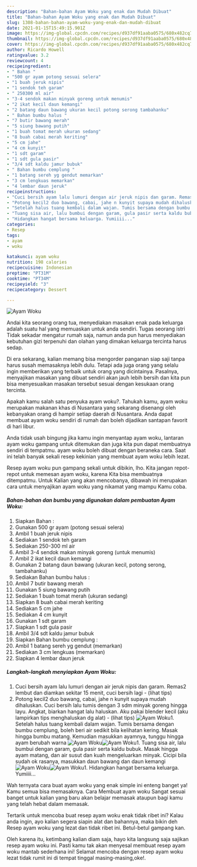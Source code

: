```yaml
---
description: "Bahan-bahan Ayam Woku yang enak dan Mudah Dibuat"
title: "Bahan-bahan Ayam Woku yang enak dan Mudah Dibuat"
slug: 1308-bahan-bahan-ayam-woku-yang-enak-dan-mudah-dibuat
date: 2021-01-15T15:49:15.901Z
image: https://img-global.cpcdn.com/recipes/d937df91aaba0575/680x482cq70/ayam-woku-foto-resep-utama.jpg
thumbnail: https://img-global.cpcdn.com/recipes/d937df91aaba0575/680x482cq70/ayam-woku-foto-resep-utama.jpg
cover: https://img-global.cpcdn.com/recipes/d937df91aaba0575/680x482cq70/ayam-woku-foto-resep-utama.jpg
author: Ricardo Howell
ratingvalue: 3.2
reviewcount: 4
recipeingredient:
- " Bahan "
- "500 gr ayam potong sesuai selera"
- "1 buah jeruk nipis"
- "1 sendok teh garam"
- " 250300 ml air"
- "3-4 sendok makan minyak goreng untuk menumis"
- "2 ikat kecil daun kemangi"
- "2 batang daun bawang ukuran kecil potong serong tambahanku"
- " Bahan bumbu halus "
- "7 butir bawang merah"
- "5 siung bawang putih"
- "1 buah tomat merah ukuran sedang"
- "8 buah cabai merah keriting"
- "5 cm jahe"
- "4 cm kunyit"
- "1 sdt garam"
- "1 sdt gula pasir"
- "3/4 sdt kaldu jamur bubuk"
- " Bahan bumbu cemplung "
- "1 batang sereh yg gendut memarkan"
- "3 cm lengkuas memarkan"
- "4 lembar daun jeruk"
recipeinstructions:
- "Cuci bersih ayam lalu lumuri dengan air jeruk nipis dan garam. Remas2 lembut dan diamkan sekitar 15 menit, cuci bersih lagi           (lihat tips)"
- "Potong kecil2 duo bawang, cabai, jahe n kunyit supaya mudah dihaluskan. Cuci bersih lalu tumis dengan 3 sdm minyak goreng hingga layu. Angkat, biarkan hangat lalu haluskan. Aku pakai blender kecil (aku lampirkan tips menghaluskan dg alat)           (lihat tips)"
- "Setelah halus tuang kembali dalam wajan. Tumis bersama dengan bumbu cemplung, boleh beri air sedikit bila kelihatan kering. Masak hingga bumbu matang. Kemudian masukkan ayamnya, tunggu hingga ayam berubah warna"
- "Tuang sisa air, lalu bumbui dengan garam, gula pasir serta kaldu bubuk. Masak hingga ayam matang, dan air susut dan kuah mengeluarkan minyak. Cicipi bila sudah ok rasanya, masukkan daun bawang dan daun kemangi"
- "Hidangkan hangat bersama keluarga. Yumiiii..."
categories:
- Resep
tags:
- ayam
- woku

katakunci: ayam woku 
nutrition: 198 calories
recipecuisine: Indonesian
preptime: "PT31M"
cooktime: "PT34M"
recipeyield: "3"
recipecategory: Dessert

---
```



![Ayam Woku](https://img-global.cpcdn.com/recipes/d937df91aaba0575/680x482cq70/ayam-woku-foto-resep-utama.jpg)

Andai kita seorang orang tua, menyediakan masakan enak pada keluarga adalah suatu hal yang memuaskan untuk anda sendiri. Tugas seorang istri Tidak sekadar mengatur rumah saja, namun anda pun harus menyediakan kebutuhan gizi terpenuhi dan olahan yang dimakan keluarga tercinta harus sedap.

Di era  sekarang, kalian memang bisa mengorder panganan siap saji tanpa harus susah memasaknya lebih dulu. Tetapi ada juga orang yang selalu ingin memberikan yang terbaik untuk orang yang dicintainya. Pasalnya, menyajikan masakan yang dibuat sendiri akan jauh lebih bersih dan kita pun bisa menyesuaikan masakan tersebut sesuai dengan kesukaan orang tercinta. 



Apakah kamu salah satu penyuka ayam woku?. Tahukah kamu, ayam woku merupakan makanan khas di Nusantara yang sekarang disenangi oleh kebanyakan orang di hampir setiap daerah di Nusantara. Anda dapat membuat ayam woku sendiri di rumah dan boleh dijadikan santapan favorit di hari libur.

Anda tidak usah bingung jika kamu ingin menyantap ayam woku, lantaran ayam woku gampang untuk ditemukan dan juga kita pun dapat membuatnya sendiri di tempatmu. ayam woku boleh dibuat dengan beraneka cara. Saat ini telah banyak sekali resep kekinian yang membuat ayam woku lebih lezat.

Resep ayam woku pun gampang sekali untuk dibikin, lho. Kita jangan repot-repot untuk memesan ayam woku, karena Kita bisa membuatnya ditempatmu. Untuk Kalian yang akan mencobanya, dibawah ini merupakan cara untuk menyajikan ayam woku yang nikamat yang mampu Kamu coba.

<!--inarticleads1-->

##### Bahan-bahan dan bumbu yang digunakan dalam pembuatan Ayam Woku:

1. Siapkan  Bahan :
1. Gunakan 500 gr ayam (potong sesuai selera)
1. Ambil 1 buah jeruk nipis
1. Sediakan 1 sendok teh garam
1. Sediakan  250-300 ml air
1. Ambil 3-4 sendok makan minyak goreng (untuk menumis)
1. Ambil 2 ikat kecil daun kemangi
1. Gunakan 2 batang daun bawang (ukuran kecil, potong serong, tambahanku)
1. Sediakan  Bahan bumbu halus :
1. Ambil 7 butir bawang merah
1. Gunakan 5 siung bawang putih
1. Sediakan 1 buah tomat merah (ukuran sedang)
1. Siapkan 8 buah cabai merah keriting
1. Sediakan 5 cm jahe
1. Sediakan 4 cm kunyit
1. Gunakan 1 sdt garam
1. Siapkan 1 sdt gula pasir
1. Ambil 3/4 sdt kaldu jamur bubuk
1. Siapkan  Bahan bumbu cemplung :
1. Ambil 1 batang sereh yg gendut (memarkan)
1. Sediakan 3 cm lengkuas (memarkan)
1. Siapkan 4 lembar daun jeruk




<!--inarticleads2-->

##### Langkah-langkah menyiapkan Ayam Woku:

1. Cuci bersih ayam lalu lumuri dengan air jeruk nipis dan garam. Remas2 lembut dan diamkan sekitar 15 menit, cuci bersih lagi -           (lihat tips)
1. Potong kecil2 duo bawang, cabai, jahe n kunyit supaya mudah dihaluskan. Cuci bersih lalu tumis dengan 3 sdm minyak goreng hingga layu. Angkat, biarkan hangat lalu haluskan. Aku pakai blender kecil (aku lampirkan tips menghaluskan dg alat) -           (lihat tips)
<img src="//assets-global.cpcdn.com/assets/icons/button_play-2c75c40dde080a61004c1f40b05d8f140eaff45d7e9e6481dc71c63d2e7c4909.png" alt="Ayam Woku">1. Setelah halus tuang kembali dalam wajan. Tumis bersama dengan bumbu cemplung, boleh beri air sedikit bila kelihatan kering. Masak hingga bumbu matang. Kemudian masukkan ayamnya, tunggu hingga ayam berubah warna
<img src="//assets-global.cpcdn.com/assets/icons/button_play-2c75c40dde080a61004c1f40b05d8f140eaff45d7e9e6481dc71c63d2e7c4909.png" alt="Ayam Woku"><img src="//assets-global.cpcdn.com/assets/icons/button_play-2c75c40dde080a61004c1f40b05d8f140eaff45d7e9e6481dc71c63d2e7c4909.png" alt="Ayam Woku">1. Tuang sisa air, lalu bumbui dengan garam, gula pasir serta kaldu bubuk. Masak hingga ayam matang, dan air susut dan kuah mengeluarkan minyak. Cicipi bila sudah ok rasanya, masukkan daun bawang dan daun kemangi
<img src="//assets-global.cpcdn.com/assets/icons/button_play-2c75c40dde080a61004c1f40b05d8f140eaff45d7e9e6481dc71c63d2e7c4909.png" alt="Ayam Woku"><img src="//assets-global.cpcdn.com/assets/icons/button_play-2c75c40dde080a61004c1f40b05d8f140eaff45d7e9e6481dc71c63d2e7c4909.png" alt="Ayam Woku">1. Hidangkan hangat bersama keluarga. Yumiiii...




Wah ternyata cara buat ayam woku yang enak simple ini enteng banget ya! Kamu semua bisa memasaknya. Cara Membuat ayam woku Sangat sesuai banget untuk kalian yang baru akan belajar memasak ataupun bagi kamu yang telah hebat dalam memasak.

Tertarik untuk mencoba buat resep ayam woku enak tidak ribet ini? Kalau anda ingin, ayo kalian segera siapin alat dan bahannya, maka bikin deh Resep ayam woku yang lezat dan tidak ribet ini. Betul-betul gampang kan. 

Oleh karena itu, ketimbang kalian diam saja, hayo kita langsung saja sajikan resep ayam woku ini. Pasti kamu tak akan menyesal membuat resep ayam woku mantab sederhana ini! Selamat mencoba dengan resep ayam woku lezat tidak rumit ini di tempat tinggal masing-masing,oke!.

